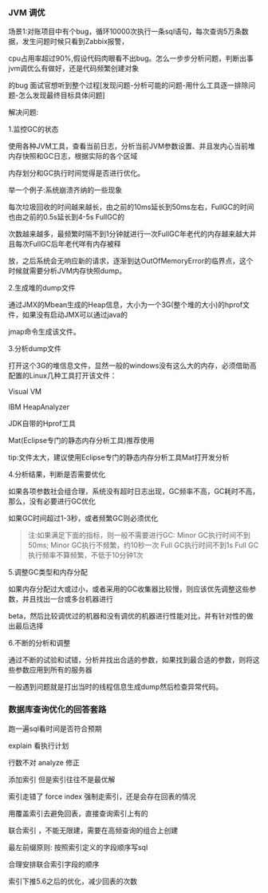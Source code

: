 

### JVM 调优

场景1:对账项目中有个bug，循环10000次执行一条sql语句，每次查询5万条数据，发生问题时候只看到Zabbix报警，

cpu占用率超过90%,假设代码肉眼看不出bug。怎么一步步分析问题，判断出事jvm调优么有做好，还是代码频繁创建对象

的bug 面试官想听到整个过程[发现问题-分析可能的问题-用什么工具逐一排除问题-怎么发现最终目标具体问题]

解决问题:

1.监控GC的状态

使用各种JVM工具，查看当前日志，分析当前JVM参数设置、并且发内心当前堆内存快照和GC日志，根据实际的各个区域

内存划分和GC执行时间觉得是否进行优化。

举一个例子:系统崩溃齐纳的一些现象

每次垃圾回收的时间越来越长，由之前的10ms延长到50ms左右，FullGC的时间也由之前的0.5s延长到4-5s FullGC的

次数越来越多，最频繁时隔不到1分钟就进行一次FullGC年老代的内存越来越大并且每次FullGC后年老代咩有内存被释

放，之后系统会无响应新的请求，逐渐到达OutOfMemoryError的临界点，这个时候就需要分析JVM内存快照dump。

2.生成堆的dump文件

通过JMX的Mbean生成的Heap信息，大小为一个3G(整个堆的大小)的hprof文件，如果没有启动JMX可以通过java的

jmap命令生成该文件。


3.分析dump文件

打开这个3G的堆信息文件，显然一般的windows没有这么大的内存，必须借助高配置的Linux几种工具打开该文件：

Visual VM

IBM HeapAnalyzer

JDK自带的Hprof工具

Mat(Eclipse专门的静态内存分析工具)推荐使用

tip:文件太大，建议使用Eclipse专门的静态内存分析工具Mat打开发分析

4.分析结果，判断是否需要优化

如果各项参数社会组合理，系统没有超时日志出现，GC频率不高，GC耗时不高，那么，没有必要进行GC优化

如果GC时间超过1-3秒，或者频繁GC则必须优化

>注:如果满足下面的指标，则一般不需要进行GC:
Minor GC执行时间不到50ms;
Minor GC执行不频繁，约10秒一次
Full GC执行时间不到1s
Full GC执行频率不算频繁，不低于10分钟1次

5.调整GC类型和内存分配

如果内存分配过大或过小，或者采用的GC收集器比较慢，则应该优先调整这些参数，并且找出一台或多台机器进行

beta，然后比较调优过的机器和没有调优的机器进行性能对比，并有针对性的做出最后选择

6.不断的分析和调整

通过不断的试验和试错，分析并找出合适的参数，如果找到最合适的参数，则将这些参数应用到所有的服务器

一般遇到问题就是打出当时的线程信息生成dump然后检查异常代码。



### 数据库查询优化的回答套路

跑一遍sql看时间是否符合预期

explain 看执行计划

行数不对 analyze 修正

添加索引 但是索引往往不是最优解

索引走错了 force index 强制走索引，还是会存在回表的情况

用覆盖索引去避免回表，直接查询索引上有的

联合索引 ，不能无限建，需要在高频查询的组合上创建

最左前缀原则: 按照索引定义的字段顺序写sql

合理安排联合索引字段的顺序

索引下推5.6之后的优化，减少回表的次数















